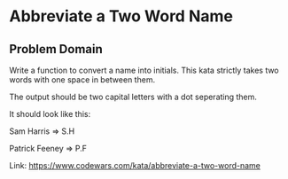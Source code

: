 # Abbreviate a Two Word Name

## Problem Domain

Write a function to convert a name into initials. This kata strictly takes two words with one space in between them.

The output should be two capital letters with a dot seperating them.

It should look like this:

Sam Harris => S.H

Patrick Feeney => P.F

Link: https://www.codewars.com/kata/abbreviate-a-two-word-name